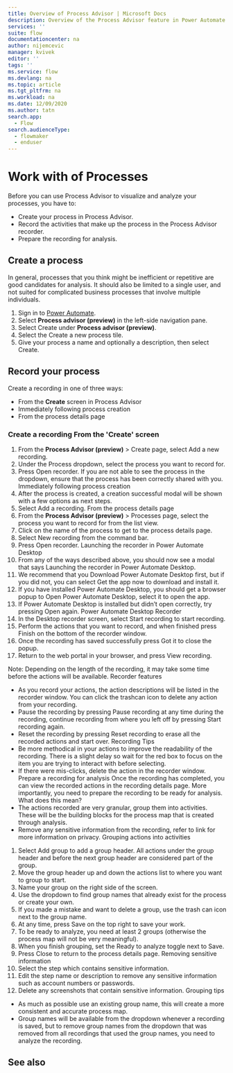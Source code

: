 ```yaml
---
title: Overview of Process Advisor | Microsoft Docs
description: Overview of the Process Advisor feature in Power Automate.
services: ''
suite: flow
documentationcenter: na
author: nijemcevic 
manager: kvivek
editor: ''
tags: ''
ms.service: flow
ms.devlang: na
ms.topic: article
ms.tgt_pltfrm: na
ms.workload: na
ms.date: 12/09/2020
ms.author: tatn
search.app: 
  - Flow
search.audienceType: 
  - flowmaker
  - enduser
---
```

# Work with of Processes

Before you can use Process Advisor to visualize and analyze your processes, you have to:

- Create your process in Process Advisor.
- Record the activities that make up the process in the Process Advisor recorder.
- Prepare the recording for analysis.

## Create a process

In general, processes that you think might be inefficient or repetitive are good candidates for analysis. It should also be limited to a single user, and not suited for complicated business processes that involve multiple individuals.

1. Sign in to [Power Automate](https://powerautomate.microsoft.com/).
1. Select **Process advisor (preview)** in the left-side navigation pane.
1. Select Create under **Process advisor (preview)**.
1. Select the Create a new process tile.
1. Give your process a name and optionally a description, then select Create.

## Record your process

Create a recording in one of three ways:

- From the **Create** screen in Process Advisor
- Immediately following process creation
- From the process details page

### Create a recording From the 'Create' screen

1. From the **Process Advisor (preview)** > Create page, select Add a new recording.
2. Under the Process dropdown, select the process you want to record for.
3. Press Open recorder.
If you are not able to see the process in the dropdown, ensure that the process has been correctly shared with you.
Immediately following process creation
1. After the process is created, a creation successful modal will be shown with a few options as next steps.
2. Select Add a recording.
From the process details page
1.	From the **Process Advisor (preview)** > Processes page, select the process you want to record for from the list view.
2.	Click on the name of the process to get to the process details page.
3.	Select New recording from the command bar.
4.	Press Open recorder.
Launching the recorder in Power Automate Desktop
1.	From any of the ways described above, you should now see a modal that says Launching the recorder in Power Automate Desktop.
2.	We recommend that you Download Power Automate Desktop first, but if you did not, you can select Get the app now to download and install it.
5.	If you have installed Power Automate Desktop, you should get a browser popup to Open Power Automate Desktop, select it to open the app.
6.	If Power Automate Desktop is installed but didn’t open correctly, try pressing Open again.
Power Automate Desktop Recorder
1.	In the Desktop recorder screen, select Start recording to start recording.
2.	Perform the actions that you want to record, and when finished press Finish on the bottom of the recorder window.
3.	Once the recording has saved successfully press Got it to close the popup.
4.	Return to the web portal in your browser, and press View recording.

Note: Depending on the length of the recording, it may take some time before the actions will be available.
Recorder features
-	As you record your actions, the action descriptions will be listed in the recorder window. You can click the trashcan icon to delete any action from your recording.
-	Pause the recording by pressing Pause recording at any time during the recording, continue recording from where you left off by pressing Start recording again.
-	Reset the recording by pressing Reset recording to erase all the recorded actions and start over.
Recording Tips
-	Be more methodical in your actions to improve the readability of the recording. There is a slight delay so wait for the red box to focus on the item you are trying to interact with before selecting.
-	If there were mis-clicks, delete the action in the recorder window. 
Prepare a recording for analysis
Once the recording has completed, you can view the recorded actions in the recording details page. More importantly, you need to prepare the recording to be ready for analysis. What does this mean?
-	The actions recorded are very granular, group them into activities. These will be the building blocks for the process map that is created through analysis.
-	Remove any sensitive information from the recording, refer to link for more information on privacy.
Grouping actions into activities
1.	Select Add group to add a group header. All actions under the group header and before the next group header are considered part of the group.
2.	Move the group header up and down the actions list to where you want to group to start.
3.	Name your group on the right side of the screen.
4.	Use the dropdown to find group names that already exist for the process or create your own.
5.	If you made a mistake and want to delete a group, use the trash can icon next to the group name.
6.	At any time, press Save on the top right to save your work.
7.	To be ready to analyze, you need at least 2 groups (otherwise the process map will not be very meaningful).
8.	When you finish grouping, set the Ready to analyze toggle next to Save.
9.	Press Close to return to the process details page.
Removing sensitive information
1.	Select the step which contains sensitive information.
2.	Edit the step name or description to remove any sensitive information such as account numbers or passwords.
3.	Delete any screenshots that contain sensitive information.
Grouping tips
-	As much as possible use an existing group name, this will create a more consistent and accurate process map.
-	Group names will be available from the dropdown whenever a recording is saved, but to remove group names from the dropdown that was removed from all recordings that used the group names, you need to analyze the recording.


## See also

